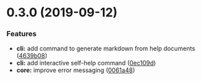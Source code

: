 # 0.3.0 (2019-09-12)


### Features

* **cli:** add command to generate markdown from help documents ([4639b08](https://github.com/JamieMason/self-help/commit/4639b08))
* **cli:** add interactive self-help command ([0ec109d](https://github.com/JamieMason/self-help/commit/0ec109d))
* **core:** improve error messaging ([0061a48](https://github.com/JamieMason/self-help/commit/0061a48))



